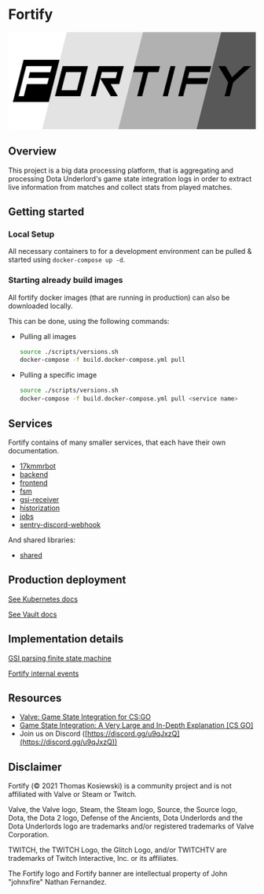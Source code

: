 # Fortify

![Fortify banner](docs/assets/Fortify_Banner.png)

## Overview

This project is a big data processing platform, that is aggregating and processing Dota Underlord's game state integration logs in order to extract live information from matches and collect stats from played matches.

## Getting started

### Local Setup

All necessary containers to for a development environment can be pulled & started using `docker-compose up -d`.

### Starting already build images

All fortify docker images (that are running in production) can also be downloaded locally.

This can be done, using the following commands:

- Pulling all images

  ```bash
  source ./scripts/versions.sh
  docker-compose -f build.docker-compose.yml pull
  ```

- Pulling a specific image

  ```bash
  source ./scripts/versions.sh
  docker-compose -f build.docker-compose.yml pull <service name>
  ```

## Services

Fortify contains of many smaller services, that each have their own documentation.

- [17kmmrbot](services/17kmmrbot/)
- [backend](services/backend/)
- [frontend](services/frontend/)
- [fsm](services/fsm/)
- [gsi-receiver](services/gsi-receiver/)
- [historization](services/historization/)
- [jobs](services/jobs/)
- [sentry-discord-webhook](services/sentry-discord-webhook/)

And shared libraries:

- [shared](services/shared/)

## Production deployment

[See Kubernetes docs](./docs/kubernetes.md)

[See Vault docs](./docs/vault.md)

## Implementation details

[GSI parsing finite state machine](./docs/fsm.md)

[Fortify internal events](./docs/events.md)

## Resources

- [Valve: Game State Integration for CS:GO](https://developer.valvesoftware.com/wiki/Counter-Strike:_Global_Offensive_Game_State_Integration)
- [Game State Integration: A Very Large and In-Depth Explanation [CS GO]](https://www.reddit.com/r/GlobalOffensive/comments/cjhcpy/game_state_integration_a_very_large_and_indepth/)
- Join us on Discord ([https://discord.gg/u9qJxzQ](https://discord.gg/u9qJxzQ))

## Disclaimer

Fortify (© 2021 Thomas Kosiewski) is a community project and is not affiliated with Valve or Steam or Twitch.

Valve, the Valve logo, Steam, the Steam logo, Source, the Source logo, Dota, the Dota 2 logo, Defense of the Ancients, Dota Underlords and the Dota Underlords logo are trademarks and/or registered trademarks of Valve Corporation.

TWITCH, the TWITCH Logo, the Glitch Logo, and/or TWITCHTV are trademarks of Twitch Interactive, Inc. or its affiliates.

The Fortify logo and Fortify banner are intellectual property of John "johnxfire" Nathan Fernandez.
